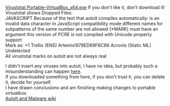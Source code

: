 [Virustotal Portable-VirtualBox_x64.exe](https://www.virustotal.com/gui/file/f2ded0b24760cbdb56e6b32693570a16547e9cf820b5a626e8669b1a5c6ece35?nocache=1) If you don't like it, don't download it!<br>
Virustotal shows Dropped Files:<br>
JAVASCRIPT Because of the text that autoit compiles automatically: is an invalid data character in JavaScript compatibility mode different names for subpatterns of the same number are not allowed (*MARK) must have an argument this version of PCRE is not compiled with Unicode property support<br>
Mark as: +1 Trellix (ENS) Artemis!979ED69F8C86 Acronis (Static ML) Undetected<br>
All virustotal marks on autoit are not always real<br>

I didn't insert any viruses into autoit, I have no idea, but probably such a misunderstanding can happen [here](https://github.com/vboxme/Portable-VirtualBox/issues/93).<br>
If you downloaded something from here, if you don't trust it, you can delete it, decide for yourself.<br>
I have drawn conclusions and am finishing making changes to portable virtualbox.<br>
[AutoIt and Malware wiki](https://www.autoitscript.com/wiki/AutoIt_and_Malware)<br>
